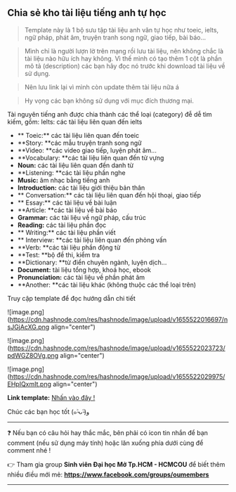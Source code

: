 ## Chia sẻ kho tài liệu tiếng anh tự học

> Template này là 1 bộ sưu tập tài liệu anh văn tự học như toeic, ielts, ngữ pháp, phát âm, truyện tranh song ngữ, giao tiếp, bài báo...

> Mình chỉ là người lượn lờ trên mạng rồi lưu tài liệu, nên không chắc là tài liệu nào hữu ích hay không. Vì thế mình có tạo thêm 1 cột là phần mô tả (description) các bạn hãy đọc nó trước khi download tài liệu về sử dụng.

> Nên lưu link lại vì mình còn update thêm tài liệu nữa á

>Hy vọng các bạn không sử dụng với mục đích thương mại.

Tài nguyên tiếng anh được chia thành các thể loại (category) đễ dễ tìm kiếm, gồm:
Ielts: các tài liệu liên quan đến ielts

- ** Toeic:** các tài liệu liên quan đến toeic
- **Story: **các mẫu truyện tranh song ngữ
- **Video: **các video giao tiếp, luyện phát âm...
- **Vocabulary: **các tài liệu liên quan đến từ vựng
- **Noun:** các tài liệu liên quan đến danh từ
- **Listening: **các tài liệu phần nghe
- **Music:** âm nhạc bằng tiếng anh
- **Introduction:** các tài liệu giới thiệu bản thân
- ** Conversation:** các tài liệu liên quan đến hội thoại, giao tiếp
- ** Essay:** các tài liệu về bài luận
- **Article: **các tài liệu về bài báo
- **Grammar:** các tài liệu về ngữ pháp, cấu trúc
- **Reading:** các tài liệu phần đọc
- ** Writing:** các tài liệu phần viết
- ** Interview: **các tài liệu liên quan đến phỏng vấn
- **Verb: **các tài liệu phần động từ
- **Test: **bộ đề thi, kiểm tra
- **Dictionary: **từ điển chuyên ngành, luyện dịch...
- **Document:** tài liệu tổng hợp, khoá học, ebook
- **Pronunciation:** các tài liệu về phần phát âm
- **Another: **các tài liệu khác (không thuộc các thể loại trên)

Truy cập template để đọc hướng dẫn chi tiết

![image.png](https://cdn.hashnode.com/res/hashnode/image/upload/v1655522016697/nsJGjAcXG.png align="center")

![image.png](https://cdn.hashnode.com/res/hashnode/image/upload/v1655522023723/pdWGZ8OVg.png align="center")

![image.png](https://cdn.hashnode.com/res/hashnode/image/upload/v1655522029975/EHpIQxmIt.png align="center")

**Link template:** [Nhấn vào đây !](https://thanhnamnguyen.notion.site/5872787ac81747d69ccf49cc501480f6)

Chúc các bạn học tốt (๑˃̵ᴗ˂̵)و

---

❓ Nếu bạn có câu hỏi hay thắc mắc, bên phải có icon tin nhắn để bạn comment (nếu sử dụng máy tính) hoặc lăn xuống phía dưới cùng để comment nhé !

👉 Tham gia group **Sinh viên Đại học Mở Tp.HCM - HCMCOU** để biết thêm nhiều điều mới mẻ: **https://www.facebook.com/groups/oumembers**

---